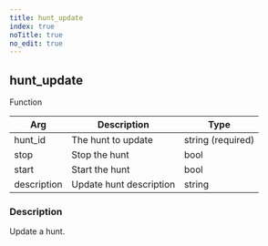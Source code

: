 ```yaml
---
title: hunt_update
index: true
noTitle: true
no_edit: true
---
```




<div class="vql_item"></div>


## hunt_update
<span class='vql_type pull-right page-header'>Function</span>



<div class="vqlargs"></div>

Arg | Description | Type
----|-------------|-----
hunt_id|The hunt to update|string (required)
stop|Stop the hunt|bool
start|Start the hunt|bool
description|Update hunt description|string

### Description

Update a hunt.

